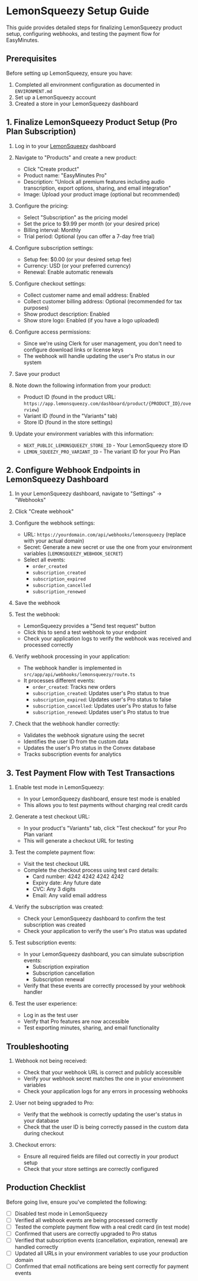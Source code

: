 # LemonSqueezy Setup Guide

This guide provides detailed steps for finalizing LemonSqueezy product setup, configuring webhooks, and testing the payment flow for EasyMinutes.

## Prerequisites

Before setting up LemonSqueezy, ensure you have:

1. Completed all environment configuration as documented in `ENVIRONMENT.md`
2. Set up a LemonSqueezy account
3. Created a store in your LemonSqueezy dashboard

## 1. Finalize LemonSqueezy Product Setup (Pro Plan Subscription)

1. Log in to your [LemonSqueezy](https://www.lemonsqueezy.com/) dashboard

2. Navigate to "Products" and create a new product:
   - Click "Create product"
   - Product name: "EasyMinutes Pro"
   - Description: "Unlock all premium features including audio transcription, export options, sharing, and email integration"
   - Image: Upload your product image (optional but recommended)

3. Configure the pricing:
   - Select "Subscription" as the pricing model
   - Set the price to $9.99 per month (or your desired price)
   - Billing interval: Monthly
   - Trial period: Optional (you can offer a 7-day free trial)

4. Configure subscription settings:
   - Setup fee: $0.00 (or your desired setup fee)
   - Currency: USD (or your preferred currency)
   - Renewal: Enable automatic renewals

5. Configure checkout settings:
   - Collect customer name and email address: Enabled
   - Collect customer billing address: Optional (recommended for tax purposes)
   - Show product description: Enabled
   - Show store logo: Enabled (if you have a logo uploaded)

6. Configure access permissions:
   - Since we're using Clerk for user management, you don't need to configure download links or license keys
   - The webhook will handle updating the user's Pro status in our system

7. Save your product

8. Note down the following information from your product:
   - Product ID (found in the product URL: `https://app.lemonsqueezy.com/dashboard/product/{PRODUCT_ID}/overview`)
   - Variant ID (found in the "Variants" tab)
   - Store ID (found in the store settings)

9. Update your environment variables with this information:
   - `NEXT_PUBLIC_LEMONSQUEEZY_STORE_ID` - Your LemonSqueezy store ID
   - `LEMON_SQUEEZY_PRO_VARIANT_ID` - The variant ID for your Pro Plan

## 2. Configure Webhook Endpoints in LemonSqueezy Dashboard

1. In your LemonSqueezy dashboard, navigate to "Settings" → "Webhooks"

2. Click "Create webhook"

3. Configure the webhook settings:
   - URL: `https://yourdomain.com/api/webhooks/lemonsqueezy` (replace with your actual domain)
   - Secret: Generate a new secret or use the one from your environment variables (`LEMONSQUEEZY_WEBHOOK_SECRET`)
   - Select all events:
     - `order_created`
     - `subscription_created`
     - `subscription_expired`
     - `subscription_cancelled`
     - `subscription_renewed`

4. Save the webhook

5. Test the webhook:
   - LemonSqueezy provides a "Send test request" button
   - Click this to send a test webhook to your endpoint
   - Check your application logs to verify the webhook was received and processed correctly

6. Verify webhook processing in your application:
   - The webhook handler is implemented in `src/app/api/webhooks/lemonsqueezy/route.ts`
   - It processes different events:
     - `order_created`: Tracks new orders
     - `subscription_created`: Updates user's Pro status to true
     - `subscription_expired`: Updates user's Pro status to false
     - `subscription_cancelled`: Updates user's Pro status to false
     - `subscription_renewed`: Updates user's Pro status to true

7. Check that the webhook handler correctly:
   - Validates the webhook signature using the secret
   - Identifies the user ID from the custom data
   - Updates the user's Pro status in the Convex database
   - Tracks subscription events for analytics

## 3. Test Payment Flow with Test Transactions

1. Enable test mode in LemonSqueezy:
   - In your LemonSqueezy dashboard, ensure test mode is enabled
   - This allows you to test payments without charging real credit cards

2. Generate a test checkout URL:
   - In your product's "Variants" tab, click "Test checkout" for your Pro Plan variant
   - This will generate a checkout URL for testing

3. Test the complete payment flow:
   - Visit the test checkout URL
   - Complete the checkout process using test card details:
     - Card number: 4242 4242 4242 4242
     - Expiry date: Any future date
     - CVC: Any 3 digits
     - Email: Any valid email address

4. Verify the subscription was created:
   - Check your LemonSqueezy dashboard to confirm the test subscription was created
   - Check your application to verify the user's Pro status was updated

5. Test subscription events:
   - In your LemonSqueezy dashboard, you can simulate subscription events:
     - Subscription expiration
     - Subscription cancellation
     - Subscription renewal
   - Verify that these events are correctly processed by your webhook handler

6. Test the user experience:
   - Log in as the test user
   - Verify that Pro features are now accessible
   - Test exporting minutes, sharing, and email functionality

## Troubleshooting

1. Webhook not being received:
   - Check that your webhook URL is correct and publicly accessible
   - Verify your webhook secret matches the one in your environment variables
   - Check your application logs for any errors in processing webhooks

2. User not being upgraded to Pro:
   - Verify that the webhook is correctly updating the user's status in your database
   - Check that the user ID is being correctly passed in the custom data during checkout

3. Checkout errors:
   - Ensure all required fields are filled out correctly in your product setup
   - Check that your store settings are correctly configured

## Production Checklist

Before going live, ensure you've completed the following:

- [ ] Disabled test mode in LemonSqueezy
- [ ] Verified all webhook events are being processed correctly
- [ ] Tested the complete payment flow with a real credit card (in test mode)
- [ ] Confirmed that users are correctly upgraded to Pro status
- [ ] Verified that subscription events (cancellation, expiration, renewal) are handled correctly
- [ ] Updated all URLs in your environment variables to use your production domain
- [ ] Confirmed that email notifications are being sent correctly for payment events
